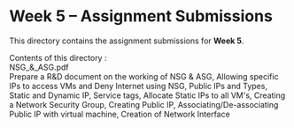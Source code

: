 # Week 5 – Assignment Submissions  
  
This directory contains the assignment submissions for **Week 5**.   
   
Contents of this directory :  
NSG_&_ASG.pdf   
Prepare a R&D document on the working of NSG & ASG, Allowing specific IPs to access VMs and Deny Internet using NSG, Public IPs and Types, Static and Dynamic IP, Service tags, Allocate Static IPs to all VM's, Creating a Network Security Group, Creating Public IP, Associating/De-associating Public IP with virtual machine, Creation of Network Interface
